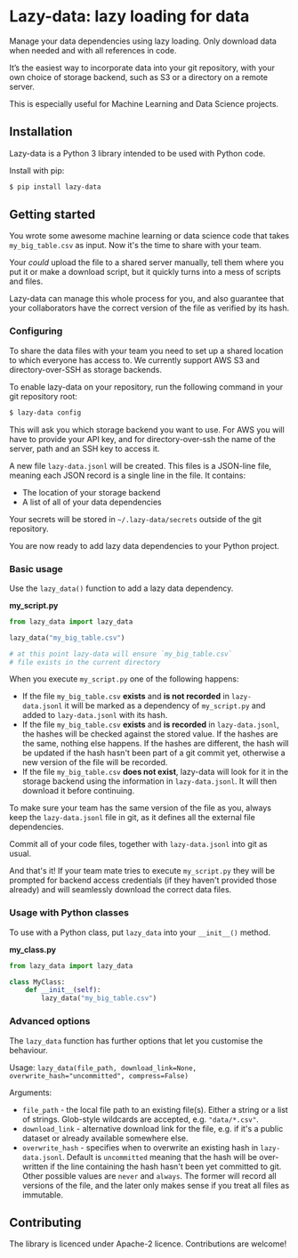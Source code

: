 # Lazy-data: lazy loading for data

Manage your data dependencies using lazy loading. Only download data when needed and with all references in code. 

It’s the easiest way to incorporate data into your git repository, with your own choice of storage backend, such as S3 or a directory on a remote server. 

This is especially useful for Machine Learning and Data Science projects. 

## Installation

Lazy-data is a Python 3 library intended to be used with Python code. 

Install with pip:

```bash
$ pip install lazy-data
```

## Getting started

You wrote some awesome machine learning or data science code that takes `my_big_table.csv` as input. Now it's the time to share with your team. 

Your *could* upload the file to a shared server manually, tell them where you put it or make a download script, but it quickly turns into a mess of scripts and files. 

Lazy-data can manage this whole process for you, and also guarantee that your collaborators have the correct version of the file as verified by its hash. 

### Configuring 

To share the data files with your team you need to set up a shared location to which everyone has access to. We currently support AWS S3 and directory-over-SSH as storage backends. 

To enable lazy-data on your repository, run the following command in your git repository root: 

```bash
$ lazy-data config 
```

This will ask you which storage backend you want to use. For AWS you will have to provide your API key, and for directory-over-ssh the name of the server, path and an SSH key to access it.  

A new file `lazy-data.jsonl` will be created. This files is a JSON-line file, meaning each JSON record is a single line in the file. It contains:

- The location of your storage backend
- A list of all of your data dependencies  

Your secrets will be stored in `~/.lazy-data/secrets` outside of the git repository.

You are now ready to add lazy data dependencies to your Python project. 

### Basic usage 

Use the `lazy_data()` function to add a lazy data dependency. 

**my_script.py**
```python
from lazy_data import lazy_data

lazy_data("my_big_table.csv")

# at this point lazy-data will ensure `my_big_table.csv`
# file exists in the current directory
```

When you execute `my_script.py` one of the following happens:
 
 - If the file `my_big_table.csv` **exists** and **is not recorded** in `lazy-data.jsonl` it will be marked as a dependency of `my_script.py` and added to `lazy-data.jsonl` with its hash.
 - If the file `my_big_table.csv` **exists** and **is recorded** in `lazy-data.jsonl`, the hashes will be checked against the stored value. If the hashes are the same, nothing else happens. If the hashes are different, the hash will be updated if the hash hasn't been part of a git commit yet, otherwise a new version of the file will be recorded.   
 - If the file `my_big_table.csv` **does not exist**, lazy-data will look for it in the storage backend using the information in `lazy-data.jsonl`. It will then download it before continuing. 
 
To make sure your team has the same version of the file as you, always keep the `lazy-data.jsonl` file in git, as it defines all the external file dependencies. 

Commit all of your code files, together with `lazy-data.jsonl` into git as usual. 

And that's it! If your team mate tries to execute `my_script.py` they will be prompted for backend access credentials (if they haven't provided those already) and will seamlessly download the correct data files. 

### Usage with Python classes

To use with a Python class, put `lazy_data` into your `__init__()` method. 

**my_class.py**
```python
from lazy_data import lazy_data

class MyClass:
    def __init__(self):        
        lazy_data("my_big_table.csv")
```

### Advanced options

The `lazy_data` function has further options that let you customise the behaviour. 

Usage: `lazy_data(file_path, download_link=None, overwrite_hash="uncommitted", compress=False)`

Arguments:
- `file_path` - the local file path to an existing file(s). Either a string or a list of strings. Glob-style wildcards are accepted, e.g. `"data/*.csv"`. 
- `download_link` - alternative download link for the file, e.g. if it's a public dataset or already available somewhere else. 
- `overwrite_hash` - specifies when to overwrite an existing hash in `lazy-data.jsonl`. Default is `uncommitted` meaning that the hash will be over-written if the line containing the hash hasn't been yet committed to git. Other possible values are `never` and `always`. The former will record all versions of the file, and the later only makes sense if you treat all files as immutable.  

## Contributing

The library is licenced under Apache-2 licence. Contributions are welcome!
   